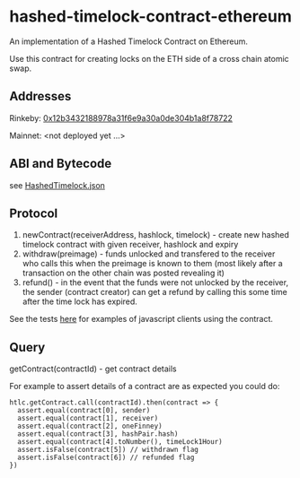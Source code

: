 # hashed-timelock-contract-ethereum
An implementation of a Hashed Timelock Contract on Ethereum.

Use this contract for creating locks on the ETH side of a cross chain atomic swap.

## Addresses

Rinkeby: [0x12b3432188978a31f6e9a30a0de304b1a8f78722](https://rinkeby.etherscan.io/address/0x12b3432188978a31f6e9a30a0de304b1a8f78722)

Mainnet: <not deployed yet ...>

## ABI and Bytecode

see [HashedTimelock.json](https://github.com/chatch/hashed-timelock-contract-ethereum/blob/master/build/contracts/HashedTimelock.json)

## Protocol

1. newContract(receiverAddress, hashlock, timelock) - create new hashed timelock contract with given receiver, hashlock and expiry
2. withdraw(preimage) - funds unlocked and transfered to the receiver who calls this when the preimage is known to them (most likely after a transaction on the other chain was posted revealing it)
3. refund() - in the event that the funds were not unlocked by the receiver, the sender (contract creator) can get a refund by calling this some time after the time lock has expired.

See the tests [here](https://github.com/chatch/hashed-timelock-contract-ethereum/blob/master/test/htlc.js) for examples of javascript clients using the contract.

## Query

getContract(contractId) - get contract details

For example to assert details of a contract are as expected you could do:

```
htlc.getContract.call(contractId).then(contract => {
  assert.equal(contract[0], sender)
  assert.equal(contract[1], receiver)
  assert.equal(contract[2], oneFinney)
  assert.equal(contract[3], hashPair.hash)
  assert.equal(contract[4].toNumber(), timeLock1Hour)
  assert.isFalse(contract[5]) // withdrawn flag
  assert.isFalse(contract[6]) // refunded flag
})
```
